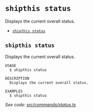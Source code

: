 `shipthis status`
=================

Displays the current overall status.

* [`shipthis status`](#shipthis-status)

## `shipthis status`

Displays the current overall status.

```
USAGE
  $ shipthis status

DESCRIPTION
  Displays the current overall status.

EXAMPLES
  $ shipthis status
```

_See code: [src/commands/status.ts](https://gitlab.com/shipthis.cc/shipthis-cli/blob/v0.0.8/src/commands/status.ts)_
